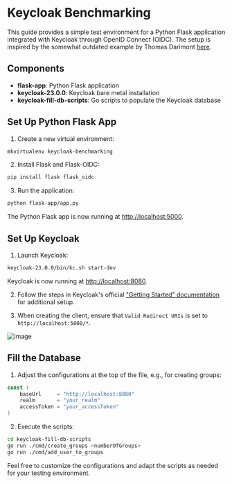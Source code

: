 # Keycloak Benchmarking

This guide provides a simple test environment for a Python Flask application integrated with Keycloak through OpenID Connect (OIDC). The setup is inspired by the somewhat outdated example by Thomas Darimont [here](https://gist.github.com/thomasdarimont/145dc9aa857b831ff2eff221b79d179a).

## Components

- **flask-app**: Python Flask application
- **keycloak-23.0.0**: Keycloak bare metal installation
- **keycloak-fill-db-scripts**: Go scripts to populate the Keycloak database

## Set Up Python Flask App

1. Create a new virtual environment:

```bash
mkvirtualenv keycloak-benchmarking
```

2. Install Flask and Flask-OIDC:

```bash
pip install flask flask_oidc
```

3. Run the application:

```bash
python flask-app/app.py
```

The Python Flask app is now running at [http://localhost:5000](http://localhost:5000).

## Set Up Keycloak

1. Launch Keycloak:

```bash
keycloak-23.0.0/bin/kc.sh start-dev
```

Keycloak is now running at [http://localhost:8080](http://localhost:8080).

2. Follow the steps in Keycloak's official ["Getting Started" documentation](https://www.keycloak.org/getting-started/getting-started-zip) for additional setup.

3. When creating the client, ensure that `Valid Redirect URIs` is set to `http://localhost:5000/*`.

![image](https://github.com/DaanRosendal/keycloak-benchmarking/assets/32291500/f8613e2e-f4e5-45b9-a53a-1246930c05dd)

## Fill the Database

1. Adjust the configurations at the top of the file, e.g., for creating groups:

```go
const (
    baseUrl     = "http://localhost:8080"
    realm       = "your_realm"
    accessToken = "your_accessToken"
)
```

2. Execute the scripts:

```bash
cd keycloak-fill-db-scripts
go run ./cmd/create_groups <numberOfGroups>
go run ./cmd/add_user_to_groups
```

Feel free to customize the configurations and adapt the scripts as needed for your testing environment.
